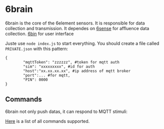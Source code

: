 # 6brain

6brain is the core of the 6element sensors. It is responsible for data collection and transmission. It dependes on 
[6sense](https://github.com/anthill/6sense) for affluence data collection.
[6bin](https://github.com/anthill/6bin) for user interface 

Juste use `node index.js` to start everything. You should create a file called `PRIVATE.json` with this pattern:

```
{
        "mqttToken": "zzzzzz", #token for mqtt auth
        "sim": "xxxxxxxxx", #id for auth
        "host":"xx.xx.xx.xx", #ip address of mqtt broker
        "port":... #for mqtt,
        "PIN": 0000
}
```



## Commands

6brain not only push datas, it can respond to MQTT stimuli:

[Here](https://github.com/anthill/pheromon/blob/master/api/clients/Admin/ReadMe.md) is a list of all commands supported.
